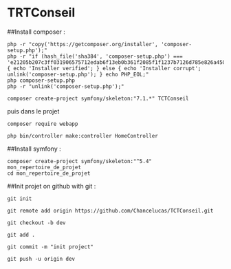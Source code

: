 # TRTConseil

##Install composer :
```
php -r "copy('https://getcomposer.org/installer', 'composer-setup.php');"
php -r "if (hash_file('sha384', 'composer-setup.php') === 'e21205b207c3ff031906575712edab6f13eb0b361f2085f1f1237b7126d785e826a450292b6cfd1d64d92e6563bbde02') { echo 'Installer verified'; } else { echo 'Installer corrupt'; unlink('composer-setup.php'); } echo PHP_EOL;"
php composer-setup.php
php -r "unlink('composer-setup.php');"
```
```
composer create-project symfony/skeleton:"7.1.*" TCTConseil
```
puis dans le projet
```
composer require webapp
```
```
php bin/controller make:controller HomeController
```



##Install symfony : 
```
composer create-project symfony/skeleton:"^5.4" mon_repertoire_de_projet
cd mon_repertoire_de_projet
```



##Init projet on github with git : 
```
git init
```
```
git remote add origin https://github.com/Chancelucas/TCTConseil.git
```
```
git checkout -b dev
```
```
git add .
```
```
git commit -m "init project"
```
```
git push -u origin dev
```
